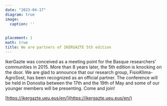 ```yaml
---
date: "2023-04-17"
diagram: true
image:
  caption: ''
  
  
placement: 1
math: true
title: We are partners of IKERGAZTE 5th edition
---
```


IkerGazte was conceived as a meeting point for the Basque researchers' communities in 2015. More than 8 years later, the 5th edition is knocking on the door. We are glad to announce that our research group, FisioKlima-AgroSost, has been recognized as an official partner. The conference will be held in Donostia between the 17th and the 19th of May and some of our younger members will be presenting. Come and join!

[https://ikergazte.ueu.eus/en/](https://ikergazte.ueu.eus/en/)
